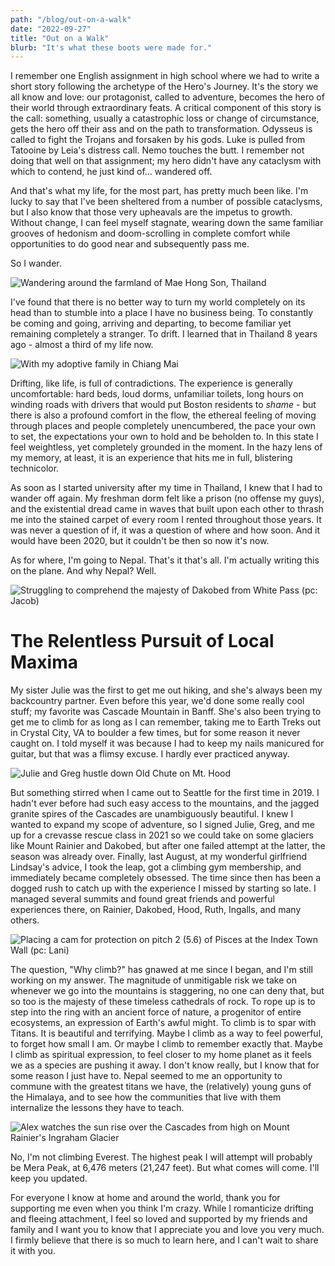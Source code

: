 ```yaml
---
path: "/blog/out-on-a-walk"
date: "2022-09-27"
title: "Out on a Walk"
blurb: "It's what these boots were made for."
---
```


I remember one English assignment in high school where we had to write a short story following the archetype of the Hero's Journey. It's the story we all know and love: our protagonist, called to adventure, becomes the hero of their world through extraordinary feats. A critical component of this story is the call: something, usually a catastrophic loss or change of circumstance, gets the hero off their ass and on the path to transformation. Odysseus is called to fight the Trojans and forsaken by his gods. Luke is pulled from Tatooine by Leia's distress call. Nemo touches the butt. I remember not doing that well on that assignment; my hero didn't have any cataclysm with which to contend, he just kind of... wandered off.

And that's what my life, for the most part, has pretty much been like. I'm lucky to say that I've been sheltered from a number of possible cataclysms, but I also know that those very upheavals are the impetus to growth. Without change, I can feel myself stagnate, wearing down the same familiar grooves of hedonism and doom-scrolling in complete comfort while opportunities to do good near and subsequently pass me.

So I wander.

![Wandering around the farmland of Mae Hong Son, Thailand](../images/maehongson.jpg '#width=100%;max-width=800px;margin-left=auto;margin-right=auto;')

I've found that there is no better way to turn my world completely on its head than to stumble into a place I have no business being. To constantly be coming and going, arriving and departing, to become familiar yet remaining completely a stranger. To drift. I learned that in Thailand 8 years ago - almost a third of my life now. 

![With my adoptive family in Chiang Mai](../images/thailand.jpeg '#width=100%;max-width=400px;margin-left=auto;margin-right=auto;')

Drifting, like life, is full of contradictions. The experience is generally uncomfortable: hard beds, loud dorms, unfamiliar toilets, long hours on winding roads with drivers that would put Boston residents to *shame* - but there is also a profound comfort in the flow, the ethereal feeling of moving through places and people completely unencumbered, the pace your own to set, the expectations your own to hold and be beholden to. In this state I feel weightless, yet completely grounded in the moment. In the hazy lens of my memory, at least, it is an experience that hits me in full, blistering technicolor.

As soon as I started university after my time in Thailand, I knew that I had to wander off again. My freshman dorm felt like a prison (no offense my guys), and the existential dread came in waves that built upon each other to thrash me into the stained carpet of every room I rented throughout those years. It was never a question of if, it was a question of where and how soon. And it would have been 2020, but it couldn't be then so now it's now.

As for where, I'm going to Nepal. That's it that's all. I'm actually writing this on the plane. And why Nepal? Well.

![Struggling to comprehend the majesty of Dakobed from White Pass (pc: Jacob)](../images/dakobed.jpg '#width=100%')

# The Relentless Pursuit of Local Maxima

My sister Julie was the first to get me out hiking, and she's always been my backcountry partner. Even before this year, we'd done some really cool stuff; my favorite was Cascade Mountain in Banff. She's also been trying to get me to climb for as long as I can remember, taking me to Earth Treks out in Crystal City, VA to boulder a few times, but for some reason it never caught on. I told myself it was because I had to keep my nails manicured for guitar, but that was a flimsy excuse. I hardly ever practiced anyway.

![Julie and Greg hustle down Old Chute on Mt. Hood](../images/hood.jpg '#width=100%;max-width=800px;margin-left=auto;margin-right=auto;')

But something stirred when I came out to Seattle for the first time in 2019. I hadn't ever before had such easy access to the mountains, and the jagged granite spires of the Cascades are unambiguously beautiful. I knew I wanted to expand my scope of adventure, so I signed Julie, Greg, and me up for a crevasse rescue class in 2021 so we could take on some glaciers like Mount Rainier and Dakobed, but after one failed attempt at the latter, the season was already over. Finally, last August, at my wonderful girlfriend Lindsay's advice, I took the leap, got a climbing gym membership, and immediately became completely obsessed. The time since then has been a dogged rush to catch up with the experience I missed by starting so late. I managed several summits and found great friends and powerful experiences there, on Rainier, Dakobed, Hood, Ruth, Ingalls, and many others.

![Placing a cam for protection on pitch 2 (5.6) of Pisces at the Index Town Wall (pc: Lani)](../images/pisces.jpg '#width=100%;max-width=600px;margin-left=auto;margin-right=auto;')

The question, "Why climb?" has gnawed at me since I began, and I'm still working on my answer. The magnitude of unmitigable risk we take on whenever we go into the mountains is staggering, no one can deny that, but so too is the majesty of these timeless cathedrals of rock. To rope up is to step into the ring with an ancient force of nature, a progenitor of entire ecosystems, an expression of Earth's awful might. To climb is to spar with Titans. It is beautiful and terrifying. Maybe I climb as a way to feel powerful, to forget how small I am. Or maybe I climb to remember exactly that. Maybe I climb as spiritual expression, to feel closer to my home planet as it feels we as a species are pushing it away. I don't know really, but I know that for some reason I just have to. Nepal seemed to me an opportunity to commune with the greatest titans we have, the (relatively) young guns of the Himalaya, and to see how the communities that live with them internalize the lessons they have to teach.

![Alex watches the sun rise over the Cascades from high on Mount Rainier's Ingraham Glacier](../images/rainier.jpg '#width=100%;max-width=400px;margin-left=auto;margin-right=auto;')

No, I'm not climbing Everest. The highest peak I will attempt will probably be Mera Peak, at 6,476 meters (21,247 feet). But what comes will come. I'll keep you updated.

For everyone I know at home and around the world, thank you for supporting me even when you think I'm crazy. While I romanticize drifting and fleeing attachment, I feel so loved and supported by my friends and family and I want you to know that I appreciate you and love you very much. I firmly believe that there is so much to learn here, and I can't wait to share it with you.
